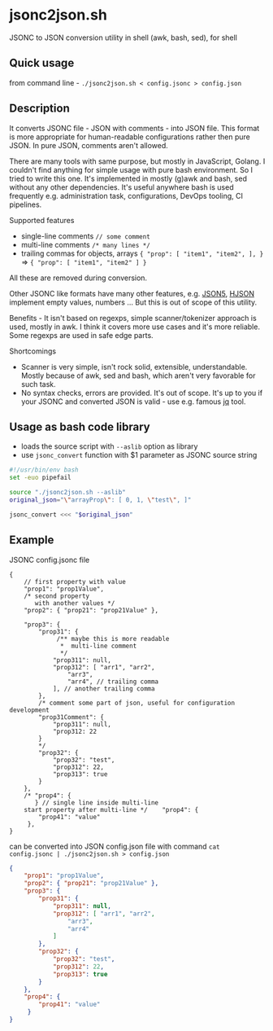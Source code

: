 # jsonc2json.sh
JSONC to JSON conversion utility in shell (awk, bash, sed), for shell

## Quick usage
from command line - `./jsonc2json.sh < config.jsonc > config.json`

## Description
It converts JSONC file - JSON with comments - into JSON file. This format is more appropriate for human-readable
configurations rather then pure JSON. In pure JSON, comments aren't allowed.

There are many tools with same purpose, but mostly in JavaScript, Golang. I couldn't find anything for simple usage
with pure bash environment. So I tried to write this one.
It's implemented in mostly (g)awk and bash, sed without any other dependencies.
It's useful anywhere bash is used frequently e.g. administration task, configurations, DevOps tooling, CI pipelines.

Supported features
 - single-line comments `// some comment`
 - multi-line comments `/* many lines */`
 - trailing commas for objects, arrays `{ "prop": [ "item1", "item2", ], }` => `{ "prop": [ "item1", "item2" ] }`

All these are removed during conversion.

Other JSONC like formats have many other features, e.g. [JSON5](https://github.com/json5/json5), [HJSON](https://github.com/hjson/) implement empty values, numbers ...
But this is out of scope of this utility.

Benefits - It isn't based on regexps, simple scanner/tokenizer approach is used, mostly in awk. I think it covers more use cases and
it's more reliable. Some regexps are used in safe edge parts.

Shortcomings
 - Scanner is very simple, isn't rock solid, extensible, understandable. Mostly because of awk, sed and bash, which aren't very favorable for such task.
 - No syntax checks, errors are provided. It's out of scope. It's up to you if your JSONC and converted JSON is valid - use e.g. famous [jq](https://github.com/jqlang/jq/) tool.

## Usage as bash code library
- loads the source script with `--aslib` option as library
- use `jsonc_convert` function with $1 parameter as JSONC source string

```bash
#!/usr/bin/env bash
set -euo pipefail

source "./jsonc2json.sh --aslib"
original_json="\"arrayProp\": [ 0, 1, \"test\", ]"

jsonc_convert <<< "$original_json"
```
## Example

JSONC config.jsonc file

```jsonc
{
    // first property with value
    "prop1": "prop1Value",
    /* second property
       with another values */
    "prop2": { "prop21": "prop21Value" },

    "prop3": {
        "prop31": {
             /** maybe this is more readable
              *  multi-line comment
              */
            "prop311": null,
            "prop312": [ "arr1", "arr2",
                "arr3",
                "arr4", // trailing comma
            ], // another trailing comma
        },
        /* comment some part of json, useful for configuration development
        "prop31Comment": {
            "prop311": null,
            "prop312: 22
        }
        */
        "prop32": {
            "prop32": "test",
            "prop312": 22,
            "prop313": true
        }
    },
    /* "prop4": {
       } // single line inside multi-line
    start property after multi-line */    "prop4": {
        "prop41": "value"
     },
}
```

can be converted into JSON config.json file with command `cat config.jsonc | ./jsonc2json.sh > config.json`
```json
{
    "prop1": "prop1Value",
    "prop2": { "prop21": "prop21Value" },
    "prop3": {
        "prop31": {
            "prop311": null,
            "prop312": [ "arr1", "arr2",
                "arr3",
                "arr4"
            ]
        },
        "prop32": {
            "prop32": "test",
            "prop312": 22,
            "prop313": true
        }
    },
    "prop4": {
        "prop41": "value"
     }
}
```
